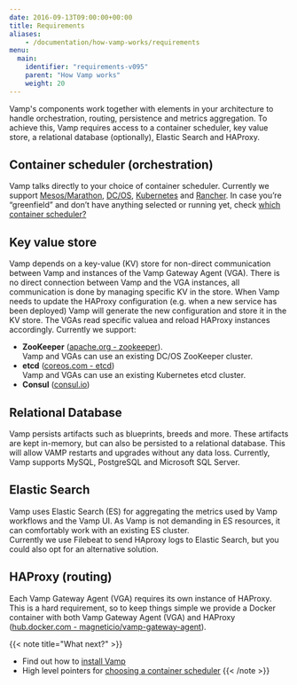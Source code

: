 ```yaml
---
date: 2016-09-13T09:00:00+00:00
title: Requirements
aliases:
    - /documentation/how-vamp-works/requirements
menu:
  main:
    identifier: "requirements-v095"
    parent: "How Vamp works"
    weight: 20
---
```


Vamp's components work together with elements in your architecture to handle orchestration, routing, persistence and metrics aggregation. To achieve this, Vamp requires access to a container scheduler, key value store, a relational database (optionally), Elastic Search and HAProxy.

## Container scheduler  (orchestration)
Vamp talks directly to your choice of container scheduler. Currently we support [Mesos/Marathon](/documentation/installation/v0.9.5/mesos-marathon), [DC/OS](/documentation/installation/v0.9.5/dcos), [Kubernetes](/documentation/installation/v0.9.5/kubernetes) and [Rancher](/documentation/installation/v0.9.5/rancher). In case you’re “greenfield” and don’t have anything selected or running yet, check [which container scheduler?](/documentation/how-vamp-works/v0.9.5/which-container-scheduler)

## Key value store
Vamp depends on a key-value (KV) store for non-direct communication between Vamp and instances of the Vamp Gateway Agent (VGA). There is no direct connection between Vamp and the VGA instances, all communication is done by managing specific KV in the store.  When Vamp needs to update the HAProxy configuration (e.g. when a new service has been deployed) Vamp will generate the new configuration and store it in the KV store. The VGAs read specific valuea and reload HAProxy instances accordingly.
Currently we support:

* **ZooKeeper** ([apache.org - zookeeper](https://zookeeper.apache.org/)).  
Vamp and VGAs can use an existing DC/OS ZooKeeper cluster.
* **etcd** ([coreos.com - etcd](https://coreos.com/etcd/docs/latest/))  
Vamp and VGAs can use an existing Kubernetes etcd cluster.
* **Consul** ([consul.io](https://www.consul.io/))

## Relational Database
Vamp persists artifacts such as blueprints, breeds and more. These artifacts are kept in-memory, but can also be persisted to a relational database. This will allow VAMP restarts and upgrades without any data loss. Currently, Vamp supports MySQL, PostgreSQL and Microsoft SQL Server.

## Elastic Search
Vamp uses Elastic Search (ES) for aggregating the metrics used by Vamp workflows and the Vamp UI. As Vamp is not demanding in ES resources, it can comfortably work with an existing ES cluster.  
Currently we use Filebeat to send  HAproxy logs to Elastic Search, but you could also opt for an alternative solution.

## HAProxy  (routing)
Each Vamp Gateway Agent (VGA) requires its own instance of HAProxy. This is a hard requirement, so to keep things simple we provide a Docker container with both Vamp Gateway Agent (VGA) and HAProxy ([hub.docker.com - magneticio/vamp-gateway-agent](https://hub.docker.com/r/magneticio/vamp-gateway-agent/)).  

{{< note title="What next?" >}}
* Find out how to [install Vamp](/documentation/installation/v0.9.5/overview)
* High level pointers for [choosing a container scheduler](/documentation/how-vamp-works/v0.9.5/which-container-scheduler)
{{< /note >}}
